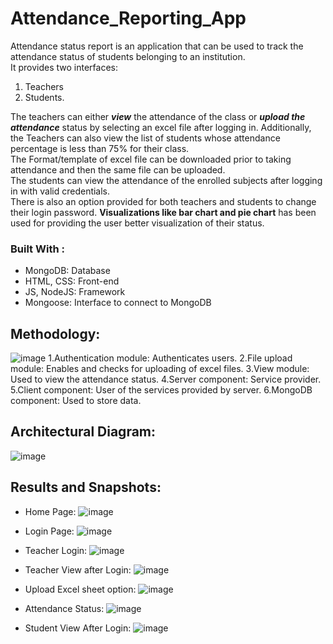 # Attendance_Reporting_App

Attendance status report is an application that can be used to track the attendance status of students belonging to an institution.\
It provides two interfaces: 
1. Teachers 
2. Students.


The teachers can either ***view*** the attendance of the class or ***upload the attendance*** status by selecting an excel file after logging in. Additionally, the Teachers can also view the list of students whose attendance percentage is less than 75% for their class. \
The Format/template of excel file can be downloaded prior to taking attendance and then the same file can be uploaded.\
The students can view the attendance of the enrolled subjects after logging in with valid credentials.\
There is also an option provided for both teachers and students to change their login password. **Visualizations like bar chart and pie chart** has been used for providing the user better visualization of their status.

### Built With :
  * MongoDB: Database
  * HTML, CSS: Front-end
  * JS, NodeJS: Framework
  * Mongoose: Interface to connect to MongoDB

## Methodology:
![image](https://github.com/pooja-design/Attendance_Reporting_App/assets/61023924/7477148e-bdf9-487c-8b08-044c58a4da95)
 1.Authentication module: Authenticates users.
	2.File upload module: Enables and checks for uploading of excel files.
	3.View module: Used to view the attendance status. 
	4.Server component: Service provider.
	5.Client component: User of the services provided by server.
	6.MongoDB component: Used to store data.

 ## Architectural Diagram:
![image](https://github.com/pooja-design/Attendance_Reporting_App/assets/61023924/3e0b75da-8cd2-4e5c-b3f0-c0ee9e2f7a8d)

## Results and Snapshots:
* Home Page:
  ![image](https://github.com/pooja-design/Attendance_Reporting_App/assets/61023924/0e371c7e-a389-4286-a01a-25f64625823a)

* Login Page:
  ![image](https://github.com/pooja-design/Attendance_Reporting_App/assets/61023924/0eba85da-e3a5-4812-9cd7-7c5dcf426672)

* Teacher Login:
 ![image](https://github.com/pooja-design/Attendance_Reporting_App/assets/61023924/d3ab20b1-0192-4796-9a85-60dbb546c1ac)

* Teacher View after Login:
 ![image](https://github.com/pooja-design/Attendance_Reporting_App/assets/61023924/dbbbbcb8-1375-416b-9397-aacf2ab0a2ac)

* Upload Excel sheet option:
 ![image](https://github.com/pooja-design/Attendance_Reporting_App/assets/61023924/8e9db4c5-79a8-4dfa-acae-1bb9d9d5aada)

* Attendance Status:
 ![image](https://github.com/pooja-design/Attendance_Reporting_App/assets/61023924/509f77ac-33bc-4cc6-951e-14cd99a83b77)

* Student View After Login:
 ![image](https://github.com/pooja-design/Attendance_Reporting_App/assets/61023924/242b007d-6362-4f21-ad90-79e0b79b4e32)










